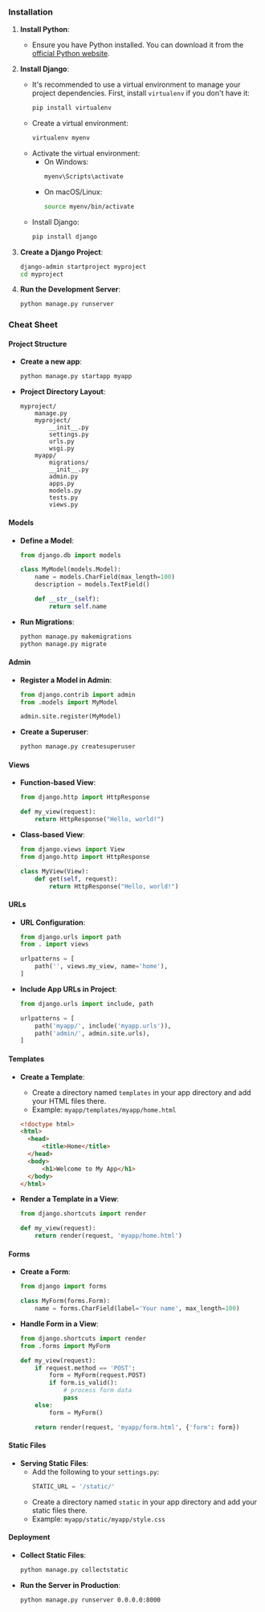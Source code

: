 ### Installation

1. **Install Python**:

   - Ensure you have Python installed. You can download it from the [official Python website](https://www.python.org/downloads/).

2. **Install Django**:

   - It's recommended to use a virtual environment to manage your project dependencies. First, install `virtualenv` if you don't have it:
     ```bash
     pip install virtualenv
     ```
   - Create a virtual environment:
     ```bash
     virtualenv myenv
     ```
   - Activate the virtual environment:
     - On Windows:
       ```bash
       myenv\Scripts\activate
       ```
     - On macOS/Linux:
       ```bash
       source myenv/bin/activate
       ```
   - Install Django:
     ```bash
     pip install django
     ```

3. **Create a Django Project**:

   ```bash
   django-admin startproject myproject
   cd myproject
   ```

4. **Run the Development Server**:
   ```bash
   python manage.py runserver
   ```

### Cheat Sheet

#### Project Structure

- **Create a new app**:

  ```bash
  python manage.py startapp myapp
  ```

- **Project Directory Layout**:
  ```
  myproject/
      manage.py
      myproject/
          __init__.py
          settings.py
          urls.py
          wsgi.py
      myapp/
          migrations/
          __init__.py
          admin.py
          apps.py
          models.py
          tests.py
          views.py
  ```

#### Models

- **Define a Model**:

  ```python
  from django.db import models

  class MyModel(models.Model):
      name = models.CharField(max_length=100)
      description = models.TextField()

      def __str__(self):
          return self.name
  ```

- **Run Migrations**:
  ```bash
  python manage.py makemigrations
  python manage.py migrate
  ```

#### Admin

- **Register a Model in Admin**:

  ```python
  from django.contrib import admin
  from .models import MyModel

  admin.site.register(MyModel)
  ```

- **Create a Superuser**:
  ```bash
  python manage.py createsuperuser
  ```

#### Views

- **Function-based View**:

  ```python
  from django.http import HttpResponse

  def my_view(request):
      return HttpResponse("Hello, world!")
  ```

- **Class-based View**:

  ```python
  from django.views import View
  from django.http import HttpResponse

  class MyView(View):
      def get(self, request):
          return HttpResponse("Hello, world!")
  ```

#### URLs

- **URL Configuration**:

  ```python
  from django.urls import path
  from . import views

  urlpatterns = [
      path('', views.my_view, name='home'),
  ]
  ```

- **Include App URLs in Project**:

  ```python
  from django.urls import include, path

  urlpatterns = [
      path('myapp/', include('myapp.urls')),
      path('admin/', admin.site.urls),
  ]
  ```

#### Templates

- **Create a Template**:

  - Create a directory named `templates` in your app directory and add your HTML files there.
  - Example: `myapp/templates/myapp/home.html`

  ```html
  <!doctype html>
  <html>
  	<head>
  		<title>Home</title>
  	</head>
  	<body>
  		<h1>Welcome to My App</h1>
  	</body>
  </html>
  ```

- **Render a Template in a View**:

  ```python
  from django.shortcuts import render

  def my_view(request):
      return render(request, 'myapp/home.html')
  ```

#### Forms

- **Create a Form**:

  ```python
  from django import forms

  class MyForm(forms.Form):
      name = forms.CharField(label='Your name', max_length=100)
  ```

- **Handle Form in a View**:

  ```python
  from django.shortcuts import render
  from .forms import MyForm

  def my_view(request):
      if request.method == 'POST':
          form = MyForm(request.POST)
          if form.is_valid():
              # process form data
              pass
      else:
          form = MyForm()

      return render(request, 'myapp/form.html', {'form': form})
  ```

#### Static Files

- **Serving Static Files**:
  - Add the following to your `settings.py`:
    ```python
    STATIC_URL = '/static/'
    ```
  - Create a directory named `static` in your app directory and add your static files there.
  - Example: `myapp/static/myapp/style.css`

#### Deployment

- **Collect Static Files**:

  ```bash
  python manage.py collectstatic
  ```

- **Run the Server in Production**:
  ```bash
  python manage.py runserver 0.0.0.0:8000
  ```
